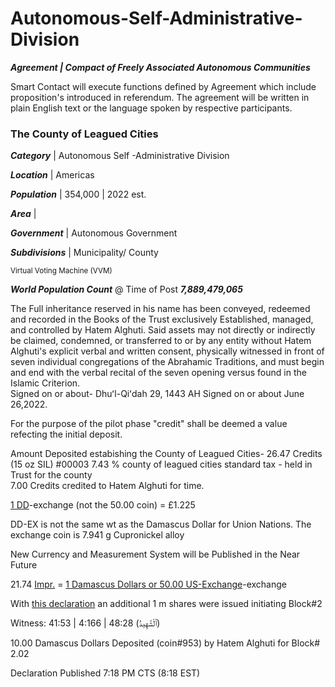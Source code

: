 # Autonomous-Self-Administrative-Division

***Agreement | Compact of Freely Associated Autonomous Communities***

Smart Contact will execute functions defined by Agreement which include proposition's introduced in referendum. The agreement will be written in plain English text or the language spoken by respective participants. 


### The County of Leagued Cities

***Category*** 	| Autonomous Self -Administrative Division

***Location*** 	| Americas

***Population*** 	| 354,000 | 2022 est. 

***Area***	| 

***Government*** 	| Autonomous Government

***Subdivisions*** 	| Municipality/ County 


<sup> Virtual Voting Machine (VVM) </sup>


***World Population Count*** @ Time of Post ***7,889,479,065***

The Full inheritance reserved in his name has been conveyed, redeemed and recorded in the Books of the Trust exclusively Established, managed, and controlled by Hatem Alghuti. Said assets may not directly or indirectly be claimed, condemned, or transferred to or by any entity without Hatem Alghuti's explicit verbal and written consent, physically witnessed in front of seven individual congregations of the Abrahamic Traditions, and must begin and end with the verbal recital of the seven opening versus found in the Islamic Criterion.  
Signed on or about- Dhuʻl-Qiʻdah 29, 1443 AH
Signed on or about June 26,2022.

For the purpose of the pilot phase "credit" shall be deemed a value refecting the initial deposit.

Amount Deposited estabishing the County of Leagued Cities- 26.47 Credits (15 oz SIL) #00003
7.43 % county of leagued cities standard tax - held in Trust for the county  
7.00 Credits credited to Hatem Alghuti for time.

[1 DD](https://github.com/galvestontx/MAY6_2022/blob/014a19e5395ea4b6ccc88f832809dddbd0c67d54/50d%20Coin.pdf)-exchange (not the 50.00 coin) = £1.225 

DD-EX is not the same wt as the Damascus Dollar for Union Nations. The exchange coin is 7.941 g Cupronickel alloy

New Currency and Measurement System will be Published in the Near Future 

21.74 [Impr.](https://github.com/galvestontx/Autonomous-Self-Administrative-Division/blob/8bccfd51213ac4855e50686789f0c7ecdae74011/US731.pdf) = [1 Damascus Dollars or 50.00 US-Exchange](https://github.com/galvestontx/MAY6_2022/blob/014a19e5395ea4b6ccc88f832809dddbd0c67d54/50d%20Coin.pdf)-exchange 

With [this declaration](https://github.com/galvestontx/malicious_prosecution/blob/91d9bbe2a4fb1f8c33b9c6a2d34c762415a936ac/327.pdf) an additional 1 m shares were issued initiating Block#2

Witness: 41:53 | 4:166 | 48:28 (ٱلْشَّهِيدُ)

10.00 Damascus Dollars Deposited (coin#953) by Hatem Alghuti for Block# 2.02

Declaration Published 7:18 PM CTS (8:18 EST)
